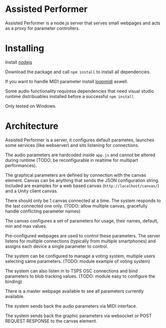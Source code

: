 # Assisted Performer 

Assisted Performer is a node.js server that serves small webpages and acts as a proxy for parameter controllers.

# Installing

Install [nodejs](http://nodejs.org/)

Download the package and call `npm install` to install all dependencies.

If you want to handle MIDI parameter install [loopmidi](https://www.tobias-erichsen.de/software/loopmidi.html) aswell.

Some audio functionality requiress dependencies that need visual studio runtime distribuables installed before a successful `npm install`

Only tested on Windows.

# Architecture

Assisted Performer is a server, it configures default parametes, launches some services (like webserver) and sits listening for connections.

The audio parameters are hardcoded inside `app.js` and cannot be altered during runtime (TODO: be reconfigurable in realtime for multipart performances).

The graphical parameters are defined by connection with the canvas element. Canvas can be anything that sends the JSON configuration string. Included are examples for a web based canvas (`http://localhost/canvas/`) and a Unity client canvas.

There should only be 1 canvas connected at a time. The system responds to the last connected one only. (TODO: allow multiple canvas, gracefully handle conflicting parameter names)

The canvas configures a set of parameters for usage, their names, default, min and max values.

Pre-configured webpages are used to control these parameters. The server listens for multiple connections (typically from multiple smartphones) and assigns each device a single parameter to control.

The system can be configured to manage a voting system, multiple users selecting same parameters. (TODO: module example of voting system)

The system can also listen in to TSPS OSC connections and bind parameters to blob tracking values. (TODO: module easy to configure the binding)

There is a master webpage available to see all parameters currently available.

The system sends back the audio parameters via MIDI interface.

The system sends back the graphic parameters via websocket or POST REQUEST RESPONSE to the canvas element.
